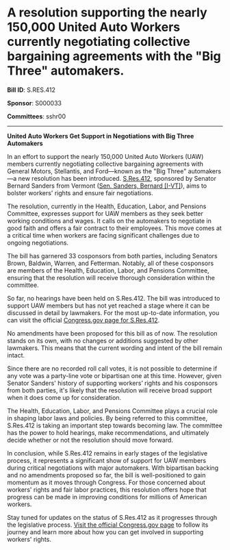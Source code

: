 # A resolution supporting the nearly 150,000 United Auto Workers currently negotiating collective bargaining agreements with the "Big Three" automakers.

**Bill ID**: S.RES.412

**Sponsor**: S000033

**Committees**: sshr00

---

**United Auto Workers Get Support in Negotiations with Big Three Automakers**

In an effort to support the nearly 150,000 United Auto Workers (UAW) members currently negotiating collective bargaining agreements with General Motors, Stellantis, and Ford—known as the "Big Three" automakers—a new resolution has been introduced. [S.Res.412](https://www.congress.gov/bill/118th-congress/senate-resolution/412), sponsored by Senator Bernard Sanders from Vermont ([Sen. Sanders, Bernard [I-VT]](https://www.congress.gov/member/S000033)), aims to bolster workers' rights and ensure fair negotiations.

The resolution, currently in the Health, Education, Labor, and Pensions Committee, expresses support for UAW members as they seek better working conditions and wages. It calls on the automakers to negotiate in good faith and offers a fair contract to their employees. This move comes at a critical time when workers are facing significant challenges due to ongoing negotiations.

The bill has garnered 33 cosponsors from both parties, including Senators Brown, Baldwin, Warren, and Fetterman. Notably, all of these cosponsors are members of the Health, Education, Labor, and Pensions Committee, ensuring that the resolution will receive thorough consideration within the committee.

So far, no hearings have been held on S.Res.412. The bill was introduced to support UAW members but has not yet reached a stage where it can be discussed in detail by lawmakers. For the most up-to-date information, you can visit the official [Congress.gov page for S.Res.412](https://www.congress.gov/bill/118th-congress/senate-resolution/412).

No amendments have been proposed for this bill as of now. The resolution stands on its own, with no changes or additions suggested by other lawmakers. This means that the current wording and intent of the bill remain intact.

Since there are no recorded roll call votes, it is not possible to determine if any vote was a party-line vote or bipartisan one at this time. However, given Senator Sanders' history of supporting workers’ rights and his cosponsors from both parties, it's likely that the resolution will receive broad support when it does come up for consideration.

The Health, Education, Labor, and Pensions Committee plays a crucial role in shaping labor laws and policies. By being referred to this committee, S.Res.412 is taking an important step towards becoming law. The committee has the power to hold hearings, make recommendations, and ultimately decide whether or not the resolution should move forward.

In conclusion, while S.Res.412 remains in early stages of the legislative process, it represents a significant show of support for UAW members during critical negotiations with major automakers. With bipartisan backing and no amendments proposed so far, the bill is well-positioned to gain momentum as it moves through Congress. For those concerned about workers' rights and fair labor practices, this resolution offers hope that progress can be made in improving conditions for millions of American workers.

Stay tuned for updates on the status of S.Res.412 as it progresses through the legislative process. [Visit the official Congress.gov page](https://www.congress.gov/bill/118th-congress/senate-resolution/412) to follow its journey and learn more about how you can get involved in supporting workers' rights.
